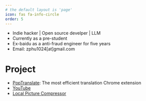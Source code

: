 ```yaml
---
# the default layout is 'page'
icon: fas fa-info-circle
order: 5
---
```


+ Indie hacker \| Open source develper \| LLM
+ Currently as a pre-student
+ Ex-baidu as a anti-fraud engineer for five years
+ Email: zphu1024[at]gmail.com


# Project

+ [PopTranslate](https://github.com/wa008/PopTranslate): The most efficient translation Chrome extension
+ [YouTube](https://www.youtube.com/@Wanderer1024)
+ [Local Picture Compressor](https://informal.top/LocalPictureCompress/)
